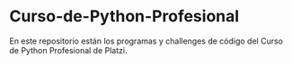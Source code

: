 # Curso-de-Python-Profesional
En este repositorio están los programas y challenges de código del Curso de Python Profesional de Platzi.
